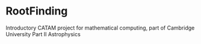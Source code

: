 # RootFinding
Introductory CATAM project for mathematical computing, part of Cambridge University Part II Astrophysics
